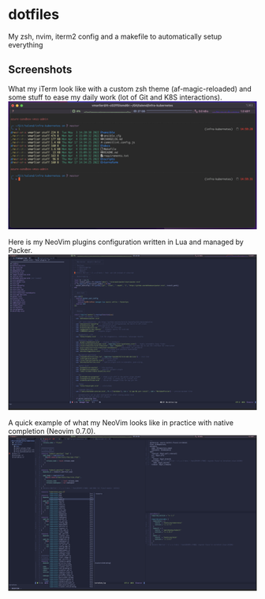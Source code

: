 # dotfiles
My zsh, nvim, iterm2 config and a makefile to automatically setup everything

## Screenshots

What my iTerm look like with a custom zsh theme (af-magic-reloaded) and some stuff to ease my daily work (lot of Git and K8S interactions).
![iTerm looks](./images/iTerm.png)

Here is my NeoVim plugins configuration written in Lua and managed by Packer.
![Neovim Packer](./images/nvim-packer.png)

A quick example of what my NeoVim looks like in practice with native completion (Neovim 0.7.0).
![Neovim in Practice](./images/nvim-terraform.png)
